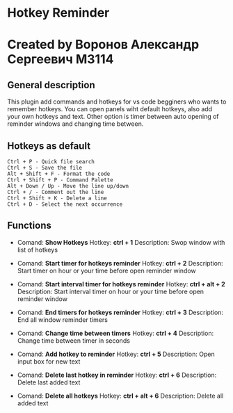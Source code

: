 # Hotkey Reminder
# Created by Воронов Александр Сергеевич М3114

## General description

This plugin add commands and hotkeys for vs code begginers who wants to remember hotkeys.
You can open panels wiht default hotkeys, also add your own hotkeys and text.
Other option is timer between auto opening of reminder windows and changing time between.

## Hotkeys as default

```
Ctrl + P - Quick file search
Ctrl + S - Save the file
Alt + Shift + F - Format the code
Ctrl + Shift + P - Command Palette
Alt + Down / Up - Move the line up/down
Ctrl + / - Comment out the line
Ctrl + Shift + K - Delete a line
Ctrl + D - Select the next occurrence
```

## Functions

- Comand: **Show Hotkeys**
    Hotkey: **ctrl + 1**
    Description: Swop window with list of hotkeys

- Comand: **Start timer for hotkeys reminder**
    Hotkey: **ctrl + 2**
    Description: Start timer on hour or your time before open reminder window

- Comand: **Start interval timer for hotkeys reminder**
    Hotkey: **ctrl + alt + 2**
    Description: Start interval timer on hour or your time before open reminder window

- Comand: **End timers for hotkeys reminder**
    Hotkey: **ctrl + 3**
    Description: End all window reminder timers

- Comand: **Change time between timers**
    Hotkey: **ctrl + 4**
    Description: Change time between timer in seconds

- Comand: **Add hotkey to reminder**
    Hotkey: **ctrl + 5**
    Description: Open input box for new text

- Comand: **Delete last hotkey in reminder**
    Hotkey: **ctrl + 6**
    Description: Delete last added text

- Comand: **Delete all hotkeys**
    Hotkey: **ctrl + alt + 6**
    Description: Delete all added text
